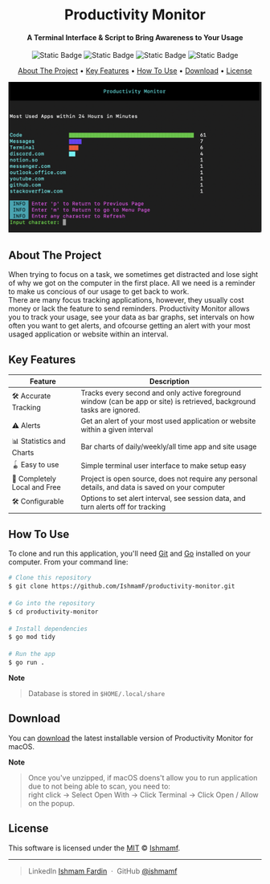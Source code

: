 <h1 align="center">
  Productivity Monitor
  <br>
</h1>

<h4 align="center">A Terminal Interface & Script to Bring Awareness to Your Usage</h4>


<div align="center">
    <img alt="Static Badge" src="https://img.shields.io/badge/Go-v1.22-blue">
    <img alt="Static Badge" src="https://img.shields.io/badge/build-passing-brightgreen">
    <img alt="Static Badge" src="https://img.shields.io/badge/platform-macOS-purple">
    <img alt="Static Badge" src="https://img.shields.io/badge/license-MIT-yellow">

</div>

<p align="center">
<a href="#about-the-project">About The Project</a> •
  <a href="#key-features">Key Features</a> •
  <a href="#how-to-use">How To Use</a> •
  <a href="#download">Download</a> •
  <a href="#license">License</a>
</p>

<img src="./readme-media/dailystats.png" alt="Image of Daily Stats" style="height: 300px; width:600px;"/>

## About The Project
When trying to focus on a task, we sometimes get distracted and lose sight of why we got on the computer in the first place. All we need is a reminder to make us concious of our usage to get back to work.  
There are many focus tracking applications, however, they usually cost money or lack the feature to send reminders. Productivity Monitor allows you to track your usage, see your data as bar graphs, set intervals on how often you want to get alerts, and ofcourse getting an alert with your most usaged application or website within an interval.


## Key Features

| Feature          | Description                                         |
|------------------|-----------------------------------------------------|
| 🛠 Accurate Tracking | Tracks every second and only active foreground window (can be app or site) is retrieved, background tasks are ignored. |
| :warning: Alerts | Get an alert of your most used application or website within a given interval |
| :bar_chart: Statistics and Charts | Bar charts of daily/weekly/all time app and site usage |
| 🪀 Easy to use    | Simple terminal user interface to make setup easy |
| 🤹 Completely Local and Free | Project is open source, does not require any personal details, and data is saved on your computer |
| 🛠 Configurable   | Options to set alert interval, see session data, and turn alerts off for tracking |


## How To Use

To clone and run this application, you'll need [Git](https://git-scm.com) and [Go](https://go.dev/doc/install) installed on your computer. From your command line:

```bash
# Clone this repository
$ git clone https://github.com/IshmamF/productivity-monitor.git

# Go into the repository
$ cd productivity-monitor

# Install dependencies
$ go mod tidy

# Run the app
$ go run .
```

**Note**
> Database is stored in `$HOME/.local/share`

## Download

You can [download](https://github.com/IshmamF/productivity-monitor/raw/main/productivity-monitor.zip) the latest installable version of Productivity Monitor for macOS. <br> 

**Note**
> Once you've unzipped, if macOS doens't allow you to run application due to not being able to scan, you need to: <br> right click -> Select Open With -> Click Terminal -> Click Open / Allow on the popup.

## License

This software is licensed under the [MIT](https://github.com/nhn/tui.editor/blob/master/LICENSE) © [Ishmamf](https://github.com/ishmamf).

---

> LinkedIn [Ishmam Fardin](https://www.linkedin.com/in/ishmam-fardin/) &nbsp;&middot;&nbsp;
> GitHub [@ishmamf](https://github.com/ishmamf)